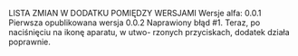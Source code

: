 LISTA ZMIAN W DODATKU POMIĘDZY WERSJAMI
Wersje alfa:
0.0.1
	Pierwsza opublikowana wersja
0.0.2
	Naprawiony błąd #1. Teraz, po naciśnięciu na ikonę aparatu, w utwo-
	rzonych przyciskach, dodatek działa poprawnie.
